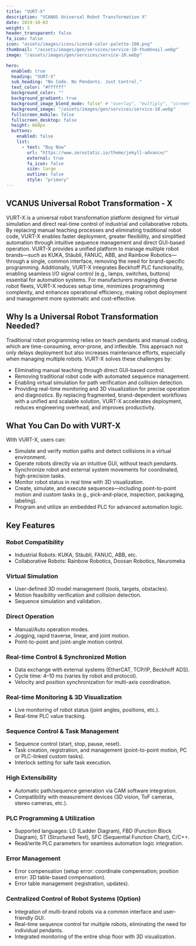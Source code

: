 ```yaml
---
title: "VURT-X"
description: "VCANUS Universal Robot Transformation X"
date: 2019-10-03
weight: 3
header_transparent: false
fa_icon: false
icon: "assets/images/icons/icons8-color-palette-100.png"
thumbnail: "/assets/images/gen/services/service-10-thumbnail.webp"
image: "/assets/images/gen/services/service-10.webp"

hero:
  enabled: true
  heading: "VURT-X"
  sub_heading: "No Code. No Pendants. Just Control."
  text_color: "#ffffff"
  background_color: ""
  background_gradient: true
  background_image_blend_mode: false" # "overlay", "multiply", "screen"
  background_image: "/assets/images/gen/services/service-10.webp"
  fullscreen_mobile: false
  fullscreen_desktop: false
  height: 660px
  buttons:
    enabled: false
    list:
      - text: "Buy Now"
        url: "https://www.zerostatic.io/theme/jekyll-advance/"
        external: true
        fa_icon: false
        size: large
        outline: false
        style: "primary"
---
```


## VCANUS Universal Robot Transformation - X

VURT-X is a universal robot transformation platform designed for virtual simulation and direct real-time control of industrial and collaborative robots. By replacing manual teaching processes and eliminating traditional robot code, VURT-X enables faster deployment, greater flexibility, and simplified automation through intuitive sequence management and direct GUI-based operation.
VURT-X provides a unified platform to manage multiple robot brands—such as KUKA, Stäubli, FANUC, ABB, and Rainbow Robotics—through a single, common interface, removing the need for brand-specific programming. Additionally, VURT-X integrates Beckhoff PLC functionality, enabling seamless I/O signal control (e.g., lamps, switches, buttons) essential for automation systems.
For manufacturers managing diverse robot fleets, VURT-X reduces setup time, minimizes programming complexity, and enhances operational efficiency, making robot deployment and management more systematic and cost-effective.

## Why Is a Universal Robot Transformation Needed?

Traditional robot programming relies on teach pendants and manual coding, which are time-consuming, error-prone, and inflexible. This approach not only delays deployment but also increases maintenance efforts, especially when managing multiple robots.
VURT-X solves these challenges by:
- Eliminating manual teaching through direct GUI-based control.
- Removing traditional robot code with automated sequence management.
- Enabling virtual simulation for path verification and collision detection.
- Providing real-time monitoring and 3D visualization for precise operation and diagnostics.
By replacing fragmented, brand-dependent workflows with a unified and scalable solution, VURT-X accelerates deployment, reduces engineering overhead, and improves productivity.

## What You Can Do with VURT-X

With VURT-X, users can:
- Simulate and verify motion paths and detect collisions in a virtual environment.
- Operate robots directly via an intuitive GUI, without teach pendants.
- Synchronize robot and external system movements for coordinated, high-precision tasks.
- Monitor robot status in real time with 3D visualization.
- Create, simulate, and execute sequences—including point-to-point motion and custom tasks (e.g., pick-and-place, inspection, packaging, labeling).
- Program and utilize an embedded PLC for advanced automation logic.

## Key Features

### Robot Compatibility
- Industrial Robots: KUKA, Stäubli, FANUC, ABB, etc.
- Collaborative Robots: Rainbow Robotics, Doosan Robotics, Neuromeka

### Virtual Simulation
- User-defined 3D model management (tools, targets, obstacles).
- Motion feasibility verification and collision detection.
- Sequence simulation and validation.

### Direct Operation
- Manual/Auto operation modes.
- Jogging, rapid traverse, linear, and joint motion.
- Point-to-point and joint-angle motion control.

### Real-time Control & Synchronized Motion
- Data exchange with external systems (EtherCAT, TCP/IP, Beckhoff ADS).
- Cycle time: 4–10 ms (varies by robot and protocol).
- Velocity and position synchronization for multi-axis coordination.

### Real-time Monitoring & 3D Visualization
- Live monitoring of robot status (joint angles, positions, etc.).
- Real-time PLC value tracking.

### Sequence Control & Task Management
- Sequence control (start, stop, pause, reset).
- Task creation, registration, and management (point-to-point motion, PC or PLC-linked custom tasks).
- Interlock setting for safe task execution.

### High Extensibility 
- Automatic path/sequence generation via CAM software integration.
- Compatibility with measurement devices (3D vision, ToF cameras, stereo cameras, etc.).

### PLC Programming & Utilization
- Supported languages: LD (Ladder Diagram), FBD (Function Block Diagram), ST (Structured Text), SFC (Sequential Function Chart), C/C++.
- Read/write PLC parameters for seamless automation logic integration.

### Error Management
- Error compensation (setup error: coordinate compensation; position error: 3D table-based compensation).
- Error table management (registration, updates).

### Centralized Control of Robot Systems (Option)
- Integration of multi-brand robots via a common interface and user-friendly GUI.
- Real-time sequence control for multiple robots, eliminating the need for individual pendants.
- Integrated monitoring of the entire shop floor with 3D visualization.


